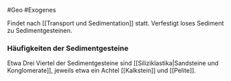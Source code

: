 #Geo #Exogenes 

Findet nach [[Transport und Sedimentation]] statt. Verfestigt loses Sediment zu Sedimentgesteinen.

### Häufigkeiten der Sedimentgesteine

Etwa Drei Viertel der Sedimentgesteine sind [[Siliziklastika|Sandsteine und Konglomerate]], jeweils etwa ein Achtel [[Kalkstein]] und [[Pelite]].